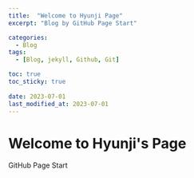 ```yaml
---
title:  "Welcome to Hyunji Page"
excerpt: "Blog by GitHub Page Start"

categories:
  - Blog
tags:
  - [Blog, jekyll, Github, Git]

toc: true
toc_sticky: true
 
date: 2023-07-01
last_modified_at: 2023-07-01
---
```

# Welcome to Hyunji's Page

GitHub Page Start
